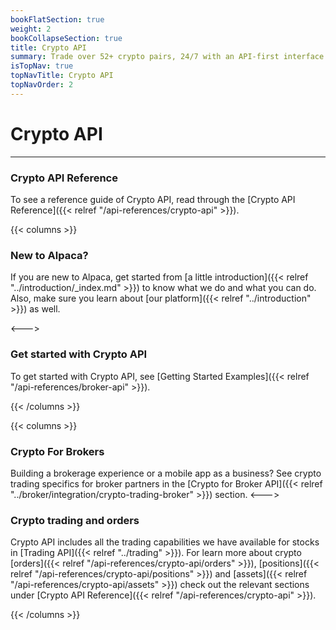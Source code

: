 ```yaml
---
bookFlatSection: true
weight: 2
bookCollapseSection: true
title: Crypto API
summary: Trade over 52+ crypto pairs, 24/7 with an API-first interface
isTopNav: true
topNavTitle: Crypto API
topNavOrder: 2
---
```


# Crypto API

---

### **Crypto API Reference**

To see a reference guide of Crypto API, read through the [Crypto API Reference]({{< relref "/api-references/crypto-api" >}}).

{{< columns >}}

### **New to Alpaca?**

If you are new to Alpaca, get started from [a little introduction]({{< relref
"../introduction/_index.md" >}}) to know what we do and what you can do.
Also, make sure you learn about [our platform]({{< relref "../introduction" >}}) as well.

<--->

### **Get started with Crypto API**

To get started with Crypto API, see [Getting Started Examples]({{< relref "/api-references/broker-api" >}}).

{{< /columns >}}

{{< columns >}}

### **Crypto For Brokers**

Building a brokerage experience or a mobile app as a business? See crypto trading specifics for broker partners in the [Crypto for Broker API]({{< relref "../broker/integration/crypto-trading-broker" >}}) section.
<--->

### **Crypto trading and orders**

Crypto API includes all the trading capabilities we have available for stocks in [Trading API]({{< relref "../trading" >}}). For learn more about crypto [orders]({{< relref "/api-references/crypto-api/orders" >}}),
[positions]({{< relref "/api-references/crypto-api/positions" >}})
and [assets]({{< relref "/api-references/crypto-api/assets" >}}) check out the relevant sections under [Crypto API Reference]({{< relref "/api-references/crypto-api" >}}).

{{< /columns >}}

&nbsp;
